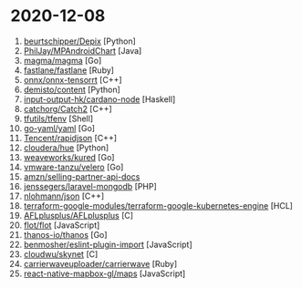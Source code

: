 # 2020-12-08

1. [beurtschipper/Depix](https://github.com/beurtschipper/Depix "Recovers passwords from pixelized screenshots") [Python]
2. [PhilJay/MPAndroidChart](https://github.com/PhilJay/MPAndroidChart "A powerful 🚀 Android chart view / graph view library, supporting line- bar- pie- radar- bubble- and candlestick charts as well as scaling, panning and animations.") [Java]
3. [magma/magma](https://github.com/magma/magma "Platform for building access networks and modular network services") [Go]
4. [fastlane/fastlane](https://github.com/fastlane/fastlane "🚀 The easiest way to automate building and releasing your iOS and Android apps") [Ruby]
5. [onnx/onnx-tensorrt](https://github.com/onnx/onnx-tensorrt "ONNX-TensorRT: TensorRT backend for ONNX") [C++]
6. [demisto/content](https://github.com/demisto/content "Demisto is now Cortex XSOAR. Automate and orchestrate your Security Operations with Cortex XSOAR's ever-growing Content Repository. Pull Requests are always welcome and highly appreciated!") [Python]
7. [input-output-hk/cardano-node](https://github.com/input-output-hk/cardano-node "The core component that is used to participate in a Cardano decentralised blockchain.") [Haskell]
8. [catchorg/Catch2](https://github.com/catchorg/Catch2 "A modern, C++-native, header-only, test framework for unit-tests, TDD and BDD - using C++11, C++14, C++17 and later (or C++03 on the Catch1.x branch)") [C++]
9. [tfutils/tfenv](https://github.com/tfutils/tfenv "Terraform version manager") [Shell]
10. [go-yaml/yaml](https://github.com/go-yaml/yaml "YAML support for the Go language.") [Go]
11. [Tencent/rapidjson](https://github.com/Tencent/rapidjson "A fast JSON parser/generator for C++ with both SAX/DOM style API") [C++]
12. [cloudera/hue](https://github.com/cloudera/hue "Hue Editor: Open source SQL Query Assistant for Databases/Warehouses") [Python]
13. [weaveworks/kured](https://github.com/weaveworks/kured "Kubernetes Reboot Daemon") [Go]
14. [vmware-tanzu/velero](https://github.com/vmware-tanzu/velero "Backup and migrate Kubernetes applications and their persistent volumes") [Go]
15. [amzn/selling-partner-api-docs](https://github.com/amzn/selling-partner-api-docs "This repository contains documentation for developers to use to call Selling Partner APIs.") 
16. [jenssegers/laravel-mongodb](https://github.com/jenssegers/laravel-mongodb "A MongoDB based Eloquent model and Query builder for Laravel (Moloquent)") [PHP]
17. [nlohmann/json](https://github.com/nlohmann/json "JSON for Modern C++") [C++]
18. [terraform-google-modules/terraform-google-kubernetes-engine](https://github.com/terraform-google-modules/terraform-google-kubernetes-engine "A Terraform module for configuring GKE clusters.") [HCL]
19. [AFLplusplus/AFLplusplus](https://github.com/AFLplusplus/AFLplusplus "The fuzzer afl++ is afl with community patches, qemu 5.1 upgrade, collision-free coverage, enhanced laf-intel & redqueen, AFLfast++ power schedules, MOpt mutators, unicorn_mode, and a lot more!") [C]
20. [flot/flot](https://github.com/flot/flot "Attractive JavaScript charts for jQuery") [JavaScript]
21. [thanos-io/thanos](https://github.com/thanos-io/thanos "Highly available Prometheus setup with long term storage capabilities. A CNCF Incubating project.") [Go]
22. [benmosher/eslint-plugin-import](https://github.com/benmosher/eslint-plugin-import "ESLint plugin with rules that help validate proper imports.") [JavaScript]
23. [cloudwu/skynet](https://github.com/cloudwu/skynet "A lightweight online game framework") [C]
24. [carrierwaveuploader/carrierwave](https://github.com/carrierwaveuploader/carrierwave "Classier solution for file uploads for Rails, Sinatra and other Ruby web frameworks") [Ruby]
25. [react-native-mapbox-gl/maps](https://github.com/react-native-mapbox-gl/maps "A Mapbox GL react native module for creating custom maps") [JavaScript]
